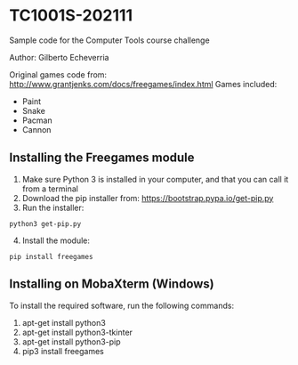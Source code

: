 # TC1001S-202111
Sample code for the Computer Tools course challenge

Author: Gilberto Echeverria

Original games code from: http://www.grantjenks.com/docs/freegames/index.html
Games included:
- Paint
- Snake
- Pacman
- Cannon

## Installing the Freegames module

1. Make sure Python 3 is installed in your computer, and that you can call it from a terminal
2. Download the pip installer from: https://bootstrap.pypa.io/get-pip.py
3. Run the installer:
```
python3 get-pip.py
```
4. Install the module:
```
pip install freegames
```

## Installing on MobaXterm (Windows)

To install the required software, run the following commands:

1. apt-get install python3
2. apt-get install python3-tkinter
3. apt-get install python3-pip
4. pip3 install freegames
